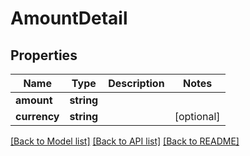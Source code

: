 # AmountDetail

## Properties
Name | Type | Description | Notes
------------ | ------------- | ------------- | -------------
**amount** | **string** |  | 
**currency** | **string** |  | [optional] 

[[Back to Model list]](../README.md#documentation-for-models) [[Back to API list]](../README.md#documentation-for-api-endpoints) [[Back to README]](../README.md)


